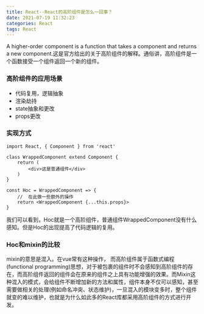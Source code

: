 ```yaml
---
title: React--React的高阶组件是怎么一回事？
date: 2021-07-19 11:32:23
categories: React
tags: React
---
```

A higher-order component is a function that takes a component and returns a new component.这是官方给出的关于高阶组件的解释。通俗讲，高阶组件是一个函数接受一个组件返回一个新的组件。
### 高阶组件的应用场景
+ 代码复用，逻辑抽象
+ 渲染劫持
+ state抽象和更改
+ props更改
### 实现方式
```
import React, { Component } from 'react'

class WrappedComponent extend Component {
    return (
        <div>这是普通组件</div>
    )
}

const Hoc = WrappedComponent => {
    //  在此做一些额外的操作
    return <WrappedComponent {...this.props}>
}
```
我们可以看到，Hoc就是一个高阶组件，普通组件WrappedComponent没有什么感知。但是Hoc的出现提高了代码逻辑的复用。
### Hoc和mixin的比较
mixin的意思是混入。在vue常有这种操作， 而高阶组件属于函数式编程(functional programming)思想，对于被包裹的组件时不会感知到高阶组件的存在，而高阶组件返回的组件会在原来的组件之上具有功能增强的效果。而Mixin这种混入的模式，会给组件不断增加新的方法和属性，组件本身不仅可以感知，甚至需要做相关的处理(例如命名冲突、状态维护)，一旦混入的模块变多时，整个组件就变的难以维护，也就是为什么如此多的React库都采用高阶组件的方式进行开发。
